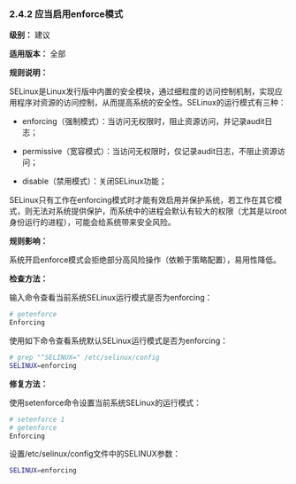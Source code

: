 ### 2.4.2 应当启用enforce模式

**级别：** 建议

**适用版本：** 全部

**规则说明：** 

SELinux是Linux发行版中内置的安全模块，通过细粒度的访问控制机制，实现应用程序对资源的访问控制，从而提高系统的安全性。SELinux的运行模式有三种：

* enforcing（强制模式）：当访问无权限时，阻止资源访问，并记录audit日志；

* permissive（宽容模式）：当访问无权限时，仅记录audit日志，不阻止资源访问；

* disable（禁用模式）：关闭SELinux功能；

SELinux只有工作在enforcing模式时才能有效启用并保护系统，若工作在其它模式，则无法对系统提供保护，而系统中的进程会默认有较大的权限（尤其是以root身份运行的进程），可能会给系统带来安全风险。

**规则影响：**

系统开启enforce模式会拒绝部分高风险操作（依赖于策略配置），易用性降低。

**检查方法：**

输入命令查看当前系统SELinux运行模式是否为enforcing：

```bash
# getenforce
Enforcing
```

使用如下命令查看系统默认SELinux运行模式是否为enforcing：

```bash
# grep "^SELINUX=" /etc/selinux/config
SELINUX=enforcing
```

**修复方法：**

使用setenforce命令设置当前系统SELinux的运行模式：

```bash
# setenforce 1
# getenforce
Enforcing
```

设置/etc/selinux/config文件中的SELINUX参数：

```bash
SELINUX=enforcing
```